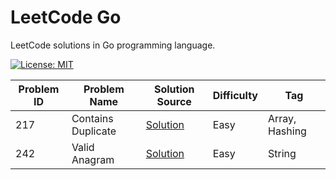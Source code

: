 # LeetCode Go

LeetCode solutions in Go programming language.

[![License: MIT](https://img.shields.io/badge/License-MIT-yellow.svg)](https://github.com/anirudhology/leetcode-go/blob/main/LICENSE)

| Problem ID | Problem Name       | Solution Source                                  | Difficulty | Tag            |
| ---------- | ------------------ | ------------------------------------------------ | ---------- | -------------- |
| 217        | Contains Duplicate | [Solution](problems/array/contains_duplicate.go) | Easy       | Array, Hashing |
| 242        | Valid Anagram      | [Solution](problems/array/valid_anagram.go)      | Easy       | String         |